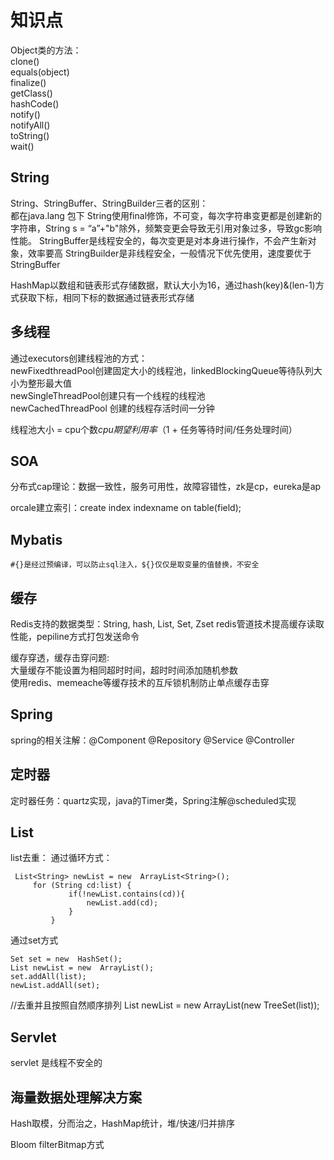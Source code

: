 # 知识点

Object类的方法：   
clone()  
equals(object)  
finalize()  
getClass()   
hashCode()   
notify()   
notifyAll()   
toString()   
wait()   

## String 
String、StringBuffer、StringBuilder三者的区别：   
都在java.lang 包下
String使用final修饰，不可变，每次字符串变更都是创建新的字符串，String s = “a”+"b"除外，频繁变更会导致无引用对象过多，导致gc影响性能。
StringBuffer是线程安全的，每次变更是对本身进行操作，不会产生新对象，效率要高
StringBuilder是非线程安全，一般情况下优先使用，速度要优于StringBuffer

HashMap以数组和链表形式存储数据，默认大小为16，通过hash(key)&(len-1)方式获取下标，相同下标的数据通过链表形式存储

## 多线程
通过executors创建线程池的方式：    
newFixedthreadPool创建固定大小的线程池，linkedBlockingQueue等待队列大小为整形最大值    
newSingleThreadPool创建只有一个线程的线程池    
newCachedThreadPool 创建的线程存活时间一分钟   


线程池大小 = cpu个数*cpu期望利用率*（1 + 任务等待时间/任务处理时间）   


## SOA
分布式cap理论：数据一致性，服务可用性，故障容错性，zk是cp，eureka是ap  


orcale建立索引：create index indexname on table(field);

## Mybatis
```
#{}是经过预编译，可以防止sql注入，${}仅仅是取变量的值替换，不安全
```
 

## 缓存

Redis支持的数据类型：String, hash, List, Set, Zset
redis管道技术提高缓存读取性能，pepiline方式打包发送命令

缓存穿透，缓存击穿问题:   
大量缓存不能设置为相同超时时间，超时时间添加随机参数   
使用redis、memeache等缓存技术的互斥锁机制防止单点缓存击穿   



## Spring 
spring的相关注解：@Component @Repository @Service @Controller

## 定时器
定时器任务：quartz实现，java的Timer类，Spring注解@scheduled实现

## List
list去重：
通过循环方式：
```
 List<String> newList = new  ArrayList<String>(); 
     for (String cd:list) {
             if(!newList.contains(cd)){
                 newList.add(cd);
             }
         }
```
 
通过set方式
```
Set set = new  HashSet(); 
List newList = new  ArrayList(); 
set.addAll(list);
newList.addAll(set);
```


//去重并且按照自然顺序排列
List newList = new ArrayList(new TreeSet(list));

## Servlet
servlet 是线程不安全的   


## 海量数据处理解决方案
Hash取模，分而治之，HashMap统计，堆/快速/归并排序  

Bloom filterBitmap方式
